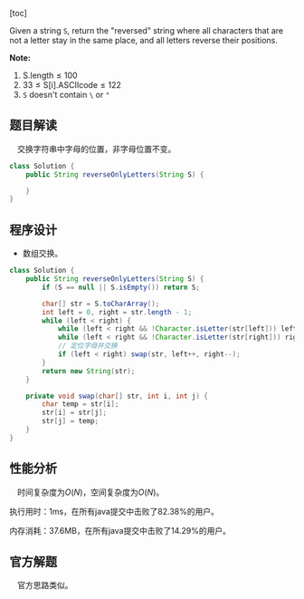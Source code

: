 [toc]

Given a string `S`, return the "reversed" string where all characters that are not a letter stay in the same place, and all letters reverse their positions.



**Note:**

1. $\text{S.length} \le 100$
2. $33 \le \text{S[i].ASCIIcode} \le 122$ 
3. `S` doesn't contain `\` or `"`



## 题目解读

&emsp;交换字符串中字母的位置，非字母位置不变。

```java
class Solution {
    public String reverseOnlyLetters(String S) {

    }
}
```

## 程序设计

* 数组交换。

```java
class Solution {
    public String reverseOnlyLetters(String S) {
        if (S == null || S.isEmpty()) return S;

        char[] str = S.toCharArray();
        int left = 0, right = str.length - 1;
        while (left < right) {
            while (left < right && !Character.isLetter(str[left])) left++;
            while (left < right && !Character.isLetter(str[right])) right--;
            // 定位字母并交换
            if (left < right) swap(str, left++, right--);
        }
        return new String(str);
    }

    private void swap(char[] str, int i, int j) {
        char temp = str[i];
        str[i] = str[j];
        str[j] = temp;
    }
}
```

## 性能分析

&emsp;时间复杂度为$O(N)$，空间复杂度为$O(N)$。

执行用时：1ms，在所有java提交中击败了82.38%的用户。

内存消耗：37.6MB，在所有java提交中击败了14.29%的用户。

## 官方解题

&emsp;官方思路类似。